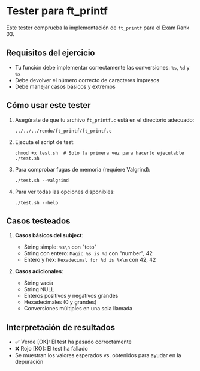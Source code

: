 # Tester para ft_printf

Este tester comprueba la implementación de `ft_printf` para el Exam Rank 03.

## Requisitos del ejercicio

- Tu función debe implementar correctamente las conversiones: `%s`, `%d` y `%x`
- Debe devolver el número correcto de caracteres impresos
- Debe manejar casos básicos y extremos

## Cómo usar este tester

1. Asegúrate de que tu archivo `ft_printf.c` está en el directorio adecuado:
   ```
   ../../../rendu/ft_printf/ft_printf.c
   ```

2. Ejecuta el script de test:
   ```
   chmod +x test.sh  # Solo la primera vez para hacerlo ejecutable
   ./test.sh
   ```

3. Para comprobar fugas de memoria (requiere Valgrind):
   ```
   ./test.sh --valgrind
   ```

4. Para ver todas las opciones disponibles:
   ```
   ./test.sh --help
   ```

## Casos testeados

1. **Casos básicos del subject**:
   - String simple: `%s\n` con "toto"
   - String con entero: `Magic %s is %d` con "number", 42
   - Entero y hex: `Hexadecimal for %d is %x\n` con 42, 42

2. **Casos adicionales**:
   - String vacía
   - String NULL
   - Enteros positivos y negativos grandes
   - Hexadecimales (0 y grandes)
   - Conversiones múltiples en una sola llamada

## Interpretación de resultados

- ✅ Verde [OK]: El test ha pasado correctamente
- ❌ Rojo [KO]: El test ha fallado
- Se muestran los valores esperados vs. obtenidos para ayudar en la depuración

